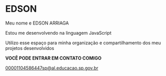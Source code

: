 # EDSON 

Meu nome e EDSON ARRIAGA

Estou me desenvolvendo na linguagem JavaScript

Utilizo esse espaço para minha organização e compartilhamento dos meu projetos desenvolvidos


**VOCÊ PODE ENTRAR EM CONTATO COMIGO**

00001104586447sp@al.educacao.sp.gov.br

